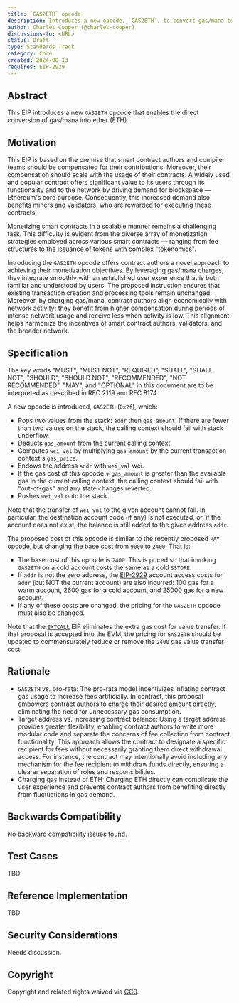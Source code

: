 ```yaml
---
title: `GAS2ETH` opcode
description: Introduces a new opcode, `GAS2ETH`, to convert gas/mana to ETH
author: Charles Cooper (@charles-cooper)
discussions-to: <URL>
status: Draft
type: Standards Track
category: Core
created: 2024-08-13
requires: EIP-2929
---
```


## Abstract

This EIP introduces a new `GAS2ETH` opcode that enables the direct conversion of gas/mana into ether (ETH).

## Motivation

This EIP is based on the premise that smart contract authors and compiler teams should be compensated for their contributions. Moreover, their compensation should scale with the usage of their contracts. A widely used and popular contract offers significant value to its users through its functionality and to the network by driving demand for blockspace — Ethereum's core purpose. Consequently, this increased demand also benefits miners and validators, who are rewarded for executing these contracts.

Monetizing smart contracts in a scalable manner remains a challenging task. This difficulty is evident from the diverse array of monetization strategies employed across various smart contracts — ranging from fee structures to the issuance of tokens with complex "tokenomics".

Introducing the `GAS2ETH` opcode offers contract authors a novel approach to achieving their monetization objectives. By leveraging gas/mana charges, they integrate smoothly with an established user experience that is both familiar and understood by users. The proposed instruction ensures that existing transaction creation and processing tools remain unchanged. Moreover, by charging gas/mana, contract authors align economically with network activity; they benefit from higher compensation during periods of intense network usage and receive less when activity is low. This alignment helps harmonize the incentives of smart contract authors, validators, and the broader network.

## Specification

The key words "MUST", "MUST NOT", "REQUIRED", "SHALL", "SHALL NOT", "SHOULD", "SHOULD NOT", "RECOMMENDED", "NOT RECOMMENDED", "MAY", and "OPTIONAL" in this document are to be interpreted as described in RFC 2119 and RFC 8174.

A new opcode is introduced, `GAS2ETH` (`0x2f`), which:

- Pops two values from the stack: `addr` then `gas_amount`. If there are fewer than two values on the stack, the calling context should fail with stack underflow.
- Deducts `gas_amount` from the current calling context.
- Computes `wei_val` by multiplying `gas_amount` by the current transaction context's `gas_price`.
- Endows the address `addr` with `wei_val` wei.
- If the gas cost of this opcode + `gas_amount` is greater than the available gas in the current calling context, the calling context should fail with "out-of-gas" and any state changes reverted.
- Pushes `wei_val` onto the stack.

Note that the transfer of `wei_val` to the given account cannot fail. In particular, the destination account code (if any) is not executed, or, if the account does not exist, the balance is still added to the given address `addr`.

The proposed cost of this opcode is similar to the recently proposed `PAY` opcode, but changing the base cost from `9000` to `2400`. That is:

- The base cost of this opcode is `2400`. This is priced so that invoking `GAS2ETH` on a cold account costs the same as a cold `SSTORE`.
- If `addr` is not the zero address, the [EIP-2929](./eip-2929.md) account access costs for `addr` (but NOT the current account) are also incurred: 100 gas for a warm account, 2600 gas for a cold account, and 25000 gas for a new account.
- If any of these costs are changed, the pricing for the `GAS2ETH` opcode must also be changed.

Note that the [`EXTCALL`](./eip-7069.md) EIP eliminates the extra gas cost for value transfer. If that proposal is accepted into the EVM, the pricing for `GAS2ETH` should be updated to commensurately reduce or remove the `2400` gas value transfer cost.

## Rationale

- `GAS2ETH` vs. pro-rata: The pro-rata model incentivizes inflating contract gas usage to increase fees artificially. In contrast, this proposal empowers contract authors to charge their desired amount directly, eliminating the need for unnecessary gas consumption.
- Target address vs. increasing contract balance: Using a target address provides greater flexibility, enabling contract authors to write more modular code and separate the concerns of fee collection from contract functionality. This approach allows the contract to designate a specific recipient for fees without necessarily granting them direct withdrawal access. For instance, the contract may intentionally avoid including any mechanism for the fee recipient to withdraw funds directly, ensuring a clearer separation of roles and responsibilities.
- Charging gas instead of ETH: Charging ETH directly can complicate the user experience and prevents contract authors from benefiting directly from fluctuations in gas demand.

## Backwards Compatibility

No backward compatibility issues found.

## Test Cases

TBD

## Reference Implementation

TBD

## Security Considerations

Needs discussion.

## Copyright

Copyright and related rights waived via [CC0](../LICENSE.md).
